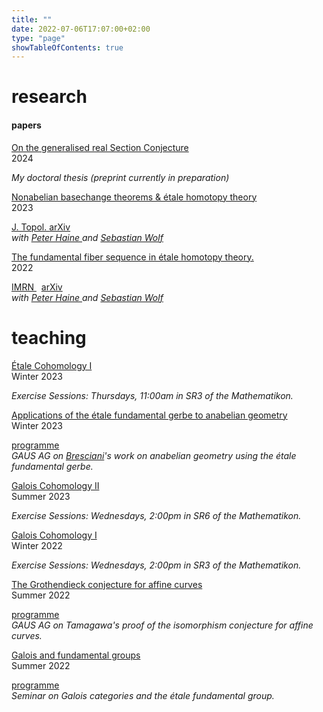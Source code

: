 ```yaml
---
title: ""
date: 2022-07-06T17:07:00+02:00
type: "page"
showTableOfContents: true
---
```


# research

#### papers

<div class="tabular-list">
            <div class="tabular-list-item" >
              <div class="title">
                <a href="https://raw.githubusercontent.com/tholzschuh/uni-files/master/papers/real-section-conjecture.pdf">
                  On the generalised real Section Conjecture
                </a> 
                <div class="year">
                  2024
                </div>
              </div>
              <p>     
                <div class="files">
                  <!--
                  <a href="https://academic.oup.com/imrn/advance-article-abstract/doi/10.1093/imrn/rnad018/7034035?redirectedFrom=fulltext">
                    IMRN
                  </a> 
                  &nbsp;
                  -->
                </div>
                <em>
                  My doctoral thesis (preprint currently in preparation)
                </em> 
              </p>
            </div>
            <div class="tabular-list-item" >
              <div class="title">
                <a href="https://raw.githubusercontent.com/tholzschuh/uni-files/master/papers/nonabelian_basechange_etale_homotopy.pdf">
                  Nonabelian basechange theorems & étale homotopy theory 
                </a> 
                <div class="year">
                  2023
                </div>
              </div>
              <p>     
                <div class="files">
                  <a href="https://londmathsoc.onlinelibrary.wiley.com/doi/full/10.1112/topo.70009">
                    J. Topol.
                  </a> 
                  <a href="https://arxiv.org/abs/2304.00938">
                    arXiv
                  </a>
                </div>
                <em>with
                  <a href="https://math.berkeley.edu/~phaine/#">
                    Peter Haine
                  </a> 
                  and 
                  <a href="https://homepages.uni-regensburg.de/~wos07573/index.html">
                    Sebastian Wolf
                  </a>
                </em> 
              </p>
            </div>
            <div class="tabular-list-item" >
              <div class="title">
                <a href="https://raw.githubusercontent.com/tholzschuh/uni-files/master/papers/etale_fundamental_fiber_sequence.pdf">
                  The fundamental fiber sequence in étale homotopy theory. 
                </a> 
                <div class="year">
                  2022
                </div>
              </div>
              <p>
                <div class="files">
                  <a href="https://academic.oup.com/imrn/advance-article-abstract/doi/10.1093/imrn/rnad018/7034035?redirectedFrom=fulltext">
                    IMRN
                  </a> 
                  &nbsp;
                  <a href="https://arxiv.org/abs/2209.03476">
                    arXiv
                  </a>
                </div>
                <em>with
                  <a href="https://math.berkeley.edu/~phaine/#">
                    Peter Haine
                  </a> 
                  and 
                  <a href="https://homepages.uni-regensburg.de/~wos07573/index.html">
                    Sebastian Wolf
                  </a>
                </em> 
              </p> 
            </div>
</div>

<!--
#### misc
<div class="tabular-list">
            <div class="tabular-list-item">
              <div class="title">
                <a href="https://github.com/tholzschuh/uni-files/raw/master/articles/reformulation.pdf">
                  An étale homotopy-theoretic reformulation of the Section Conjecture
                </a>    
                <div class="year">
                  2021
                </div>
              </div>
              <p><em>Master's thesis.</em></p>
            </div>
            <div class="tabular-list-item">
              <div class="title">
                <a href="https://github.com/tholzschuh/uni-files/raw/master/articles/computing-simple-factors-of-certain-jacobian-varieties.pdf">
                  Computing simple factors of certain Jacobian varieties over finite fields
                </a>
                <div class="year">
                  2019
                </div>
              </div>
              <p><em>Bachelor's thesis.</em></p>
            </div>
</div>
-->

# teaching

<div class="tabular-list">
            <div class="tabular-list-item">
              <div class="title">
                <a href="/math/teaching/winter23/etale-cohomology-1/">
                  Étale Cohomology I
                </a> 
                <div class="year">
                  Winter 2023
                </div>
              </div>
	            <p>
                <em>
                  Exercise Sessions: Thursdays, 11:00am in SR3 of the Mathematikon.
                </em>
              </p>
            </div>
            <div class="tabular-list-item">
              <div class="title">
                <a href="/math/teaching/winter23/etale-fundamental-gerbe/">
                  Applications of the étale fundamental gerbe to anabelian geometry
                </a> 
                <div class="year">
                  Winter 2023
                </div>
              </div>
              <p>
                <div class="files">
                  <a href="https://raw.githubusercontent.com/tholzschuh/uni-files/master/teaching/GAUS-AG-EtFdtlGerbe.pdf">
                    programme
                  </a>
                </div>
                <em>
                GAUS AG on <a href="https://sites.google.com/view/bresciani/home">Bresciani</a>'s work on anabelian geometry using the étale fundamental gerbe.
                </em>
              </p>
            </div>
            <div class="tabular-list-item">
              <div class="title">
                <a href="/math/teaching/summer23/galois-cohomology-2/">
                  Galois Cohomology II
                </a> 
                <div class="year">
                  Summer 2023
                </div>
              </div>
	            <p>
                <em>
                  Exercise Sessions: Wednesdays, 2:00pm in SR6 of the Mathematikon.
                </em>
              </p>
            </div>
            <div class="tabular-list-item">
              <div class="title">
                <a href="/math/teaching/winter22/galois-cohomology-1/">
                  Galois Cohomology I
                </a> 
                <div class="year">
                  Winter 2022
                </div>
              </div>
	            <p>
                <em>
                  Exercise Sessions: Wednesdays, 2:00pm in SR3 of the Mathematikon.
                </em>
              </p>
            </div>
            <div class="tabular-list-item">
              <div class="title">
                <a href="/math/teaching/summer22/grothendieck-conjecture-affine-curves">
                  The Grothendieck conjecture for affine curves
                </a>
                <div class="year">
                  Summer 2022
                </div>
              </div>
              <p>
                <div class="files">
                    <a href="https://raw.githubusercontent.com/tholzschuh/uni-files/master/teaching/GAUS-AG-TamagawaGC.pdf">
                    programme
                  </a>
                </div>
                <em>
                  GAUS AG on Tamagawa's proof of the isomorphism conjecture for affine curves.
                </em>
              </p>
            </div>
            <div class="tabular-list-item">
              <div class="title">
                <a href="/math/teaching/summer22/galois-and-fundamental-groups">
                  Galois and fundamental groups
                </a>
                <div class="year">
                  Summer 2022
                </div>
              </div>
	            <p>
                <div class="files">
                  <a href="https://raw.githubusercontent.com/tholzschuh/uni-files/master/teaching/galfundgp.pdf">
                    programme
                  </a>
                </div>
                <em>
                  Seminar on Galois categories and the étale fundamental group.
                </em>
              </p>
            </div>
</div>
